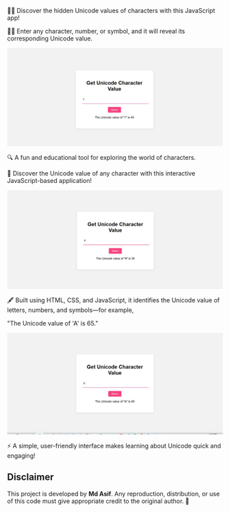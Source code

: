 🕵️‍♀️  Discover the hidden Unicode values of characters with this JavaScript app! 

🕵️‍♀️ Enter any character, number, or symbol, and it will reveal its corresponding Unicode value.

<p align="center">
<img src="Project Preview/Preview1.JPG" >
</p>


🔍 A fun and educational tool for exploring the world of characters.

🌟 Discover the Unicode value of any character with this interactive JavaScript-based application!

<p align="center">
<img src="Project Preview/Preview2.JPG" >
</p>

🖋️ Built using HTML, CSS, and JavaScript, it identifies the Unicode value of letters, numbers, and symbols—for example, 

"The Unicode value of 'A' is 65."

<p align="center">
<img src="Project Preview/Preview3.JPG" >
</p>


⚡ A simple, user-friendly interface makes learning about Unicode quick and engaging!


## Disclaimer
This project is developed by **Md Asif**. Any reproduction, distribution, or use of this code must give appropriate credit to the original author. 🚀







